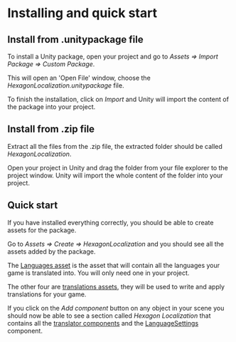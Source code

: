 # Installing and quick start

## Install from .unitypackage file

To install a Unity package, open your project and go to *Assets => Import Package => Custom Package*.

This will open an 'Open File' window, choose the *HexagonLocalization.unitypackage* file.

To finish the installation, click on *Import* and Unity will import the content of the package into your project.

## Install from .zip file

Extract all the files from the .zip file, the extracted folder should be called *HexagonLocalization*.

Open your project in Unity and drag the folder from your file explorer to the project window. Unity will import the whole content of the folder into your project.

## Quick start

If you have installed everything correctly, you should be able to create assets for the package.

Go to *Assets => Create => HexagonLocalization* and you should see all the assets added by the package.

The [Languages asset]() is the asset that will contain all the languages your game is translated into. You will only need one in your project.

The other four are [translations assets](), they will be used to write and apply translations for your game.

If you click on the *Add component* button on any object in your scene you should now be able to see a section called *Hexagon Localization* that contains all the [translator components]() and the [LanguageSettings]() component.
